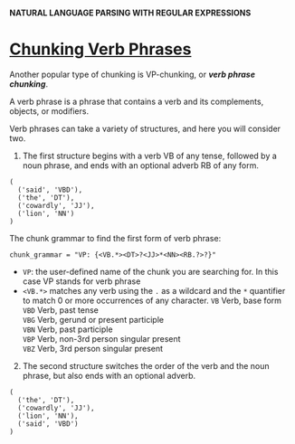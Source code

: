 #### NATURAL LANGUAGE PARSING WITH REGULAR EXPRESSIONS
# [Chunking Verb Phrases](https://www.codecademy.com/paths/build-chatbots-with-python/tracks/rule-based-chatbots/modules/nlp-language-parsing/lessons/nlp-regex-parsing-intro/exercises/chunking-verb-phrases)
Another popular type of chunking is VP-chunking, or ***verb phrase chunking***.

A verb phrase is a phrase that contains a verb and its complements, objects, or modifiers.

Verb phrases can take a variety of structures, and here you will consider two. 
1. The first structure begins with a verb VB of any tense, followed by a noun phrase, and ends with an optional adverb RB of any form.
```
(
  ('said', 'VBD'), 
  ('the', 'DT'), 
  ('cowardly', 'JJ'), 
  ('lion', 'NN')
)
```
The chunk grammar to find the first form of verb phrase:
```
chunk_grammar = "VP: {<VB.*><DT>?<JJ>*<NN><RB.?>?}"
```
* `VP`: the user-defined name of the chunk you are searching for. In this case VP stands for verb phrase
* `<VB.*>` matches any verb using the `.` as a wildcard and the `*` quantifier to match 0 or more occurrences of any character. 
`VB`	Verb, base form	
`VBD`	Verb, past tense	
`VBG`	Verb, gerund or present participle	
`VBN`	Verb, past participle	
`VBP`	Verb, non-3rd person singular present	
`VBZ`	Verb, 3rd person singular present
2. The second structure switches the order of the verb and the noun phrase, but also ends with an optional adverb.
```
(
  ('the', 'DT'), 
  ('cowardly', 'JJ'), 
  ('lion', 'NN'),
  ('said', 'VBD')
)
```
